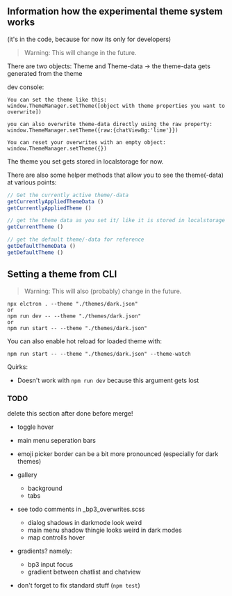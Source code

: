 ## Information how the experimental theme system works
(it's in the code, because for now its only for developers)
> Warning: This will change in the future.


There are two objects: Theme and Theme-data -> the theme-data gets generated from the theme


dev console:
```
You can set the theme like this:
window.ThemeManager.setTheme([object with theme properties you want to overwrite])

you can also overwrite theme-data directly using the raw property:
window.ThemeManager.setTheme({raw:{chatViewBg:'lime'}})

You can reset your overwrites with an empty object:
window.ThemeManager.setTheme({})
```

The theme you set gets stored in localstorage for now.

There are also some helper methods that allow you to see the theme(-data) at various points:

```js
// Get the currently active theme/-data
getCurrentlyAppliedThemeData ()
getCurrentlyAppliedTheme ()

// get the theme data as you set it/ like it is stored in localstorage
getCurrentTheme ()

// get the default theme/-data for reference
getDefaultThemeData ()
getDefaultTheme ()
```


## Setting a theme from CLI

> Warning: This will also (probably) change in the future.

```
npx elctron . --theme "./themes/dark.json"
or
npm run dev -- --theme "./themes/dark.json"
or
npm run start -- --theme "./themes/dark.json"
```

You can also enable hot reload for loaded theme with:

```
npm run start -- --theme "./themes/dark.json" --theme-watch
```

Quirks:
- Doesn't work with `npm run dev` because this argument gets lost

### TODO
delete this section after done before merge!

- toggle hover
- main menu seperation bars
- emoji picker border can be a bit more pronounced (especially for dark themes)
- gallery
    - background
    - tabs

- see todo comments in _bp3_overwrites.scss
    - dialog shadows in darkmode look weird
    - main menu shadow thingie looks weird in dark modes
    - map controlls hover

- gradients? namely:
    - bp3 input focus
    - gradient between chatlist and chatview

- don't forget to fix standard stuff (`npm test`)
